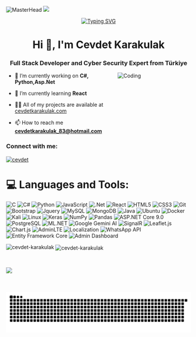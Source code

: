 ![MasterHead](https://resmim.net/cdn/2025/03/19/NKX7O1.jpg)
![](https://komarev.com/ghpvc/?username=Cevdet-Karakulak&color=blue)

<div align="center">
 <a href="https://github.com/CagatayAkkas">
  <img src="https://readme-typing-svg.demolab.com?font=Fira+Code&size=28&duration=3000&pause=500&center=true&vCenter=true&width=435&lines=%e2%9c%a8+Cevdet+Karakulak+%e2%9c%a8;%f0%9f%93%9a+Full+Stack+Developer+%f0%9f%92%bb;Welcome+To+My+Profile+%f0%9f%91%80" alt="Typing SVG" />
 </a>
</div>


<h1 align="center">Hi 👋, I'm Cevdet Karakulak</h1>
<h3 align="center">Full Stack Developer and Cyber ​​Security Expert from Türkiye</h3>
<img src="https://resmim.net/cdn/2025/03/19/NKjMQb.gif" alt="Coding" width=200 height=200 align="right">



- 🔭 I’m currently working on **C#, Python,Asp.Net**

- 🌱 I’m currently learning **React**

- 👨‍💻 All of my projects are available at [cevdetkarakulak.com](cevdetkarakulak.com)

- 📫 How to reach me **cevdetkarakulak_83@hotmail.com**

<h3 align="left">Connect with me:</h3>
<p align="left">
<a href="https://linkedin.com/in/cevdet" target="blank"><img align="center" src="https://raw.githubusercontent.com/rahuldkjain/github-profile-readme-generator/master/src/images/icons/Social/linked-in-alt.svg" alt="cevdet" height="30" width="40" /></a>
</p>

# 💻 Languages and Tools:
![C](https://img.shields.io/badge/c-%2300599C.svg?style=for-the-badge&logo=c&logoColor=white)
![C#](https://img.shields.io/badge/c%23-%23239120.svg?style=for-the-badge&logo=csharp&logoColor=white)
![Python](https://img.shields.io/badge/python-3670A0?style=for-the-badge&logo=python&logoColor=ffdd54)
![JavaScript](https://img.shields.io/badge/javascript-%23323330.svg?style=for-the-badge&logo=javascript&logoColor=%23F7DF1E)
![.Net](https://img.shields.io/badge/.NET-5C2D91?style=for-the-badge&logo=.net&logoColor=white)
![React](https://img.shields.io/badge/react-%2320232a.svg?style=for-the-badge&logo=react&logoColor=%2361DAFB)
![HTML5](https://img.shields.io/badge/html5-%23E34F26.svg?style=for-the-badge&logo=html5&logoColor=white)
![CSS3](https://img.shields.io/badge/css3-%231572B6.svg?style=for-the-badge&logo=css3&logoColor=white)
![Git](https://img.shields.io/badge/git-%23F05033.svg?style=for-the-badge&logo=git&logoColor=white)
![Bootstrap](https://img.shields.io/badge/bootstrap-%23563D7C.svg?style=for-the-badge&logo=bootstrap&logoColor=white)
![Jquery](https://img.shields.io/badge/jQuery-%230769AD.svg?logo=jquery&style=for-the-badge&logoColor=white)
![MySQL](https://img.shields.io/badge/mysql-%2300f.svg?style=for-the-badge&logo=mysql&logoColor=white)
![MongoDB](https://img.shields.io/badge/MongoDB-%234ea94b.svg?style=for-the-badge&logo=mongodb&logoColor=white)
![Java](https://img.shields.io/badge/java-%23ED8B00.svg?style=for-the-badge&logo=java&logoColor=white)
![Ubuntu](https://img.shields.io/badge/-Ubuntu-6F52B5.svg?logo=ubuntu&style=for-the-badge)
![Docker](https://img.shields.io/badge/docker-%230db7ed.svg?style=for-the-badge&logo=docker&logoColor=white)
![Kali](https://img.shields.io/badge/Kali-268BEE?style=for-the-badge&logo=kalilinux&logoColor=white)
![Linux](https://img.shields.io/badge/Linux-FCC624?style=for-the-badge&logo=linux&logoColor=black)
![Keras](https://img.shields.io/badge/Keras-%23D00000.svg?style=for-the-badge&logo=Keras&logoColor=white)
![NumPy](https://img.shields.io/badge/numpy-%23013243.svg?style=for-the-badge&logo=numpy&logoColor=white)
![Pandas](https://img.shields.io/badge/pandas-%23150458.svg?style=for-the-badge&logo=pandas&logoColor=white)
![ASP.NET Core 9.0](https://img.shields.io/badge/ASP.NET%20Core%209.0-512BD4?style=for-the-badge&logo=dotnet&logoColor=white)
![PostgreSQL](https://img.shields.io/badge/PostgreSQL-4169E1?style=for-the-badge&logo=postgresql&logoColor=white)
![ML.NET](https://img.shields.io/badge/ML.NET-512BD4?style=for-the-badge&logo=dotnet&logoColor=white)
![Google Gemini AI](https://img.shields.io/badge/Google%20Gemini-4285F4?style=for-the-badge&logo=google&logoColor=white)
![SignalR](https://img.shields.io/badge/SignalR-0A66C2?style=for-the-badge&logo=dotnet&logoColor=white)
![Leaflet.js](https://img.shields.io/badge/Leaflet.js-199900?style=for-the-badge&logo=leaflet&logoColor=white)
![Chart.js](https://img.shields.io/badge/Chart.js-FF6384?style=for-the-badge&logo=chartdotjs&logoColor=white)
![AdminLTE](https://img.shields.io/badge/AdminLTE-007BFF?style=for-the-badge&logo=bootstrap&logoColor=white)
![Localization](https://img.shields.io/badge/Localization-FFD43B?style=for-the-badge&logo=googletranslate&logoColor=black)
![WhatsApp API](https://img.shields.io/badge/WhatsApp%20Integration-25D366?style=for-the-badge&logo=whatsapp&logoColor=white)
![Entity Framework Core](https://img.shields.io/badge/Entity%20Framework%20Core-68217A?style=for-the-badge&logo=dotnet&logoColor=white)
![Admin Dashboard](https://img.shields.io/badge/Admin%20Dashboard-00C4CC?style=for-the-badge&logo=databricks&logoColor=white)

<p><img align="left" src="https://github-readme-stats.vercel.app/api/top-langs?username=cevdet-karakulak&show_icons=true&locale=en&layout=compact" alt="cevdet-karakulak" /></p>

<p>&nbsp;<img align="center" src="https://github-readme-stats.vercel.app/api?username=cevdet-karakulak&show_icons=true&locale=en" alt="cevdet-karakulak" /></p>

 <!--
 [![Top Langs](https://github-readme-stats.vercel.app/api/top-langs/?username=Cevdet-Karakulak&layout=compact&langs_count=25&title_color=0000ee&text_color=ffffff&bg_color=000000&hide_border=true)](https://github.com/Cevdet-Karakulak/github-readme-stats)
-->


<br />

![](https://github-profile-trophy.vercel.app/?username=Cevdet-Karakulak&theme=dracula&no-frame=false&no-bg=false&margin-w=4)


<br />


<br />


<!--
</details>
-->

<!--
<details>
   <summary>:zap: Languages and Tools</summary>
 -->

<picture>
  <source media="(prefers-color-scheme: dark)" srcset="https://raw.githubusercontent.com/Cevdet-Karakulak/Cevdet-Karakulak/output/github-contribution-grid-snake-dark.svg">
  <source media="(prefers-color-scheme: light)" srcset="https://raw.githubusercontent.com/Cevdet-Karakulak/Cevdet-Karakulak/output/github-contribution-grid-snake.svg">
  <img alt="github contribution grid snake animation" src="https://raw.githubusercontent.com/Cevdet-Karakulak/Cevdet-Karakulak/output/github-contribution-grid-snake.svg">
</picture>
